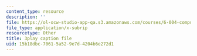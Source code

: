 ```yaml
---
content_type: resource
description: ''
file: https://ol-ocw-studio-app-qa.s3.amazonaws.com/courses/6-004-computation-structures-spring-2017/15b18dbc70615a529e7d4204b6e272d1_muLn57VrGAA.vtt
file_type: application/x-subrip
resourcetype: Other
title: 3play caption file
uid: 15b18dbc-7061-5a52-9e7d-4204b6e272d1
---
```


